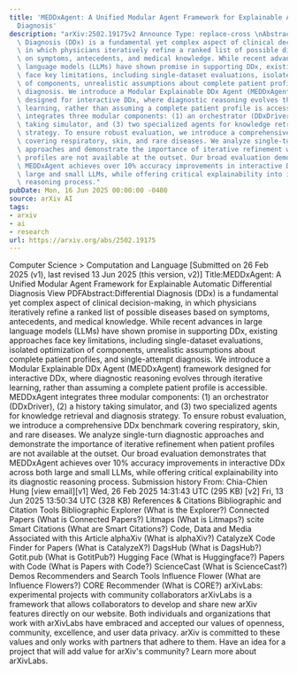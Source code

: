 ```yaml
---
title: 'MEDDxAgent: A Unified Modular Agent Framework for Explainable Automatic Differential
  Diagnosis'
description: "arXiv:2502.19175v2 Announce Type: replace-cross \nAbstract: Differential\
  \ Diagnosis (DDx) is a fundamental yet complex aspect of clinical decision-making,\
  \ in which physicians iteratively refine a ranked list of possible diseases based\
  \ on symptoms, antecedents, and medical knowledge. While recent advances in large\
  \ language models (LLMs) have shown promise in supporting DDx, existing approaches\
  \ face key limitations, including single-dataset evaluations, isolated optimization\
  \ of components, unrealistic assumptions about complete patient profiles, and single-attempt\
  \ diagnosis. We introduce a Modular Explainable DDx Agent (MEDDxAgent) framework\
  \ designed for interactive DDx, where diagnostic reasoning evolves through iterative\
  \ learning, rather than assuming a complete patient profile is accessible. MEDDxAgent\
  \ integrates three modular components: (1) an orchestrator (DDxDriver), (2) a history\
  \ taking simulator, and (3) two specialized agents for knowledge retrieval and diagnosis\
  \ strategy. To ensure robust evaluation, we introduce a comprehensive DDx benchmark\
  \ covering respiratory, skin, and rare diseases. We analyze single-turn diagnostic\
  \ approaches and demonstrate the importance of iterative refinement when patient\
  \ profiles are not available at the outset. Our broad evaluation demonstrates that\
  \ MEDDxAgent achieves over 10% accuracy improvements in interactive DDx across both\
  \ large and small LLMs, while offering critical explainability into its diagnostic\
  \ reasoning process."
pubDate: Mon, 16 Jun 2025 00:00:00 -0400
source: arXiv AI
tags:
- arxiv
- ai
- research
url: https://arxiv.org/abs/2502.19175
---
```


Computer Science > Computation and Language
[Submitted on 26 Feb 2025 (v1), last revised 13 Jun 2025 (this version, v2)]
Title:MEDDxAgent: A Unified Modular Agent Framework for Explainable Automatic Differential Diagnosis
View PDFAbstract:Differential Diagnosis (DDx) is a fundamental yet complex aspect of clinical decision-making, in which physicians iteratively refine a ranked list of possible diseases based on symptoms, antecedents, and medical knowledge. While recent advances in large language models (LLMs) have shown promise in supporting DDx, existing approaches face key limitations, including single-dataset evaluations, isolated optimization of components, unrealistic assumptions about complete patient profiles, and single-attempt diagnosis. We introduce a Modular Explainable DDx Agent (MEDDxAgent) framework designed for interactive DDx, where diagnostic reasoning evolves through iterative learning, rather than assuming a complete patient profile is accessible. MEDDxAgent integrates three modular components: (1) an orchestrator (DDxDriver), (2) a history taking simulator, and (3) two specialized agents for knowledge retrieval and diagnosis strategy. To ensure robust evaluation, we introduce a comprehensive DDx benchmark covering respiratory, skin, and rare diseases. We analyze single-turn diagnostic approaches and demonstrate the importance of iterative refinement when patient profiles are not available at the outset. Our broad evaluation demonstrates that MEDDxAgent achieves over 10% accuracy improvements in interactive DDx across both large and small LLMs, while offering critical explainability into its diagnostic reasoning process.
Submission history
From: Chia-Chien Hung [view email][v1] Wed, 26 Feb 2025 14:31:43 UTC (295 KB)
[v2] Fri, 13 Jun 2025 13:50:34 UTC (328 KB)
References & Citations
Bibliographic and Citation Tools
Bibliographic Explorer (What is the Explorer?)
Connected Papers (What is Connected Papers?)
Litmaps (What is Litmaps?)
scite Smart Citations (What are Smart Citations?)
Code, Data and Media Associated with this Article
alphaXiv (What is alphaXiv?)
CatalyzeX Code Finder for Papers (What is CatalyzeX?)
DagsHub (What is DagsHub?)
Gotit.pub (What is GotitPub?)
Hugging Face (What is Huggingface?)
Papers with Code (What is Papers with Code?)
ScienceCast (What is ScienceCast?)
Demos
Recommenders and Search Tools
Influence Flower (What are Influence Flowers?)
CORE Recommender (What is CORE?)
arXivLabs: experimental projects with community collaborators
arXivLabs is a framework that allows collaborators to develop and share new arXiv features directly on our website.
Both individuals and organizations that work with arXivLabs have embraced and accepted our values of openness, community, excellence, and user data privacy. arXiv is committed to these values and only works with partners that adhere to them.
Have an idea for a project that will add value for arXiv's community? Learn more about arXivLabs.